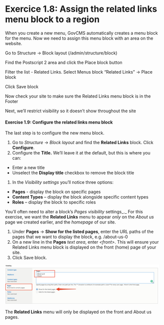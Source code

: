 # Exercice 1.8: Assign the related links menu block to a region

When you create a new menu, GovCMS automatically creates a menu block for the menu. Now we need to assign this menu block with an area on the website.

Go to Structure → Block layout \(/admin/structure/block\)

Find the Postscript 2 area and click the Place block button

Filter the list - Related Links. Select Menus block “Related Links” → Place block

Click Save block

Now check your site to make sure the Related Links menu block is in the Footer

Next, we’ll restrict visibility so it doesn’t show throughout the site

#### **Exercise 1.9:** Configure the related links menu block

The last step is to configure the new menu block.

1. Go to _Structure_ → _Block layout_ and find the **Related Links** block. Click **Configure**.
2. Configure the **Title.** We’ll leave it at the default, but this is where you can:

* Enter a new title
* Unselect the **Display title** checkbox to remove the block title

1. In the _Visibility settings_ you’ll notice three options:

* **Pages** - display the block on specific pages
* **Content Types** – display the block alongside specific content types
* **Roles** – display the block to specific roles

You’ll often need to alter a block’s _Pages visibility_ settings_._ For this exercise, we want the **Related Links** menu to appear _only_ on the _About us_ page we created earlier, and the _homepage_ of our site.

1. Under **Pages** → **Show for the listed pages**, enter the URL paths of the pages that we want to display the block, e.g. /about-us-0
2. On a new line in the **Pages** _text area_, enter _&lt;front&gt;_. This will ensure your Related Links menu block is displayed on the front \(home\) page of your site.
3. Click Save block.

![](../.gitbook/assets/23%20%282%29.png)

The **Related Links** menu will only be displayed on the front and About us pages.

